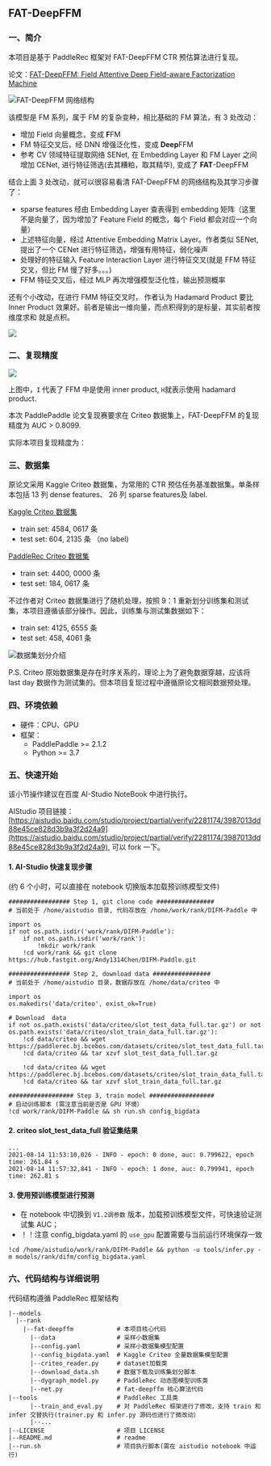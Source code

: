 ## FAT-DeepFFM

### 一、简介

本项目是基于 PaddleRec 框架对 FAT-DeepFFM CTR 预估算法进行复现。

论文：[FAT-DeepFFM: Field Attentive Deep Field-aware Factorization Machine](https://arxiv.org/abs/1905.06336)

![FAT-DeepFFM 网络结构](https://tva1.sinaimg.cn/large/008i3skNly1gtn0ys467uj610i0u0tc102.jpg)

该模型是 FM 系列，属于 FM 的复杂变种，相比基础的 FM 算法，有 3 处改动：
- 增加 Field 向量概念，变成 **F**FM 
- FM 特征交叉后，经 DNN 增强泛化性，变成 **Deep**FFM
- 参考 CV 领域特征提取网络 SENet, 在 Embedding Layer 和 FM Layer 之间增加 CENet, 进行特征筛选(去其糟粕，取其精华), 变成了 **FAT**-DeepFFM

结合上面 3 处改动，就可以很容易看清 FAT-DeepFFM 的网络结构及其学习步骤了：

- sparse features 经由 Embedding Layer 查表得到 embedding 矩阵（这里不是向量了，因为增加了 Feature Field 的概念，每个 Field 都会对应一个向量）
- 上述特征向量，经过 Attentive Embedding Matrix Layer。作者类似 SENet, 提出了一个 CENet 进行特征筛选，增强有用特征，弱化噪声
- 处理好的特征输入 Feature Interaction Layer 进行特征交叉(就是 FFM 特征交叉，但比 FM 慢了好多。。。)
- FFM 特征交叉后，经过 MLP 再次增强模型泛化性，输出预测概率

还有个小改动，在进行 FMM 特征交叉时， 作者认为 Hadamard Product 要比 Inner Product 效果好。前者是输出一维向量，而点积得到的是标量，其实前者按维度求和
就是点积。

![](https://tva1.sinaimg.cn/large/008i3skNly1gtn1f69hlej61dy0a8gn402.jpg)

### 二、复现精度

![](https://tva1.sinaimg.cn/large/008i3skNly1gtn1istjtfj611p0u0n4102.jpg)

上图中，`I` 代表了 FFM 中是使用 inner product, `H`就表示使用 hadamard product.

本次 PaddlePaddle 论文复现赛要求在 Criteo 数据集上，FAT-DeepFFM 的复现精度为 AUC > 0.8099. 

实际本项目复现精度为：

### 三、数据集

原论文采用 Kaggle Criteo 数据集，为常用的 CTR 预估任务基准数据集。单条样本包括 13 列 dense features、 26 列 sparse features及 label.

[Kaggle Criteo 数据集](https://www.kaggle.com/c/criteo-display-ad-challenge)
- train set: 4584, 0617 条
- test set:   604, 2135 条 （no label)

[PaddleRec Criteo 数据集](https://github.com/PaddlePaddle/PaddleRec/blob/release/2.1.0/datasets/criteo/run.sh)
- train set: 4400, 0000 条
- test set:   184, 0617 条

不过作者对 Criteo 数据集进行了随机处理，按照 9：1 重新划分训练集和测试集，本项目遵循该部分操作。因此，训练集与测试集数据如下：
- train set: 4125, 6555 条
- test set:   458, 4061 条

![数据集划分介绍](https://tva1.sinaimg.cn/large/008i3skNly1gtn1wdgt6rj616a0c042g02.jpg)

P.S. Criteo 原始数据集是存在时序关系的，理论上为了避免数据穿越，应该将 last day 数据作为测试集的。但本项目复现过程中遵循原论文相同数据预处理。


### 四、环境依赖
- 硬件：CPU、GPU
- 框架：
  - PaddlePaddle >= 2.1.2
  - Python >= 3.7

### 五、快速开始

该小节操作建议在百度 AI-Studio NoteBook 中进行执行。

AIStudio 项目链接：[https://aistudio.baidu.com/studio/project/partial/verify/2281174/3987013dd88e45ce828d3b9a3f2d24a9](https://aistudio.baidu.com/studio/project/partial/verify/2281174/3987013dd88e45ce828d3b9a3f2d24a9), 可以 fork 一下。

#### 1. AI-Studio 快速复现步骤
(约 6 个小时，可以直接在 notebook 切换版本加载预训练模型文件)

```
################# Step 1, git clone code ################
# 当前处于 /home/aistudio 目录, 代码存放在 /home/work/rank/DIFM-Paddle 中

import os
if not os.path.isdir('work/rank/DIFM-Paddle'):
    if not os.path.isdir('work/rank'):
        !mkdir work/rank
    !cd work/rank && git clone https://hub.fastgit.org/Andy1314Chen/DIFM-Paddle.git

################# Step 2, download data ################
# 当前处于 /home/aistudio 目录，数据存放在 /home/data/criteo 中

import os
os.makedirs('data/criteo', exist_ok=True)

# Download  data
if not os.path.exists('data/criteo/slot_test_data_full.tar.gz') or not os.path.exists('data/criteo/slot_train_data_full.tar.gz'):
    !cd data/criteo && wget https://paddlerec.bj.bcebos.com/datasets/criteo/slot_test_data_full.tar.gz
    !cd data/criteo && tar xzvf slot_test_data_full.tar.gz
    
    !cd data/criteo && wget https://paddlerec.bj.bcebos.com/datasets/criteo/slot_train_data_full.tar.gz
    !cd data/criteo && tar xzvf slot_train_data_full.tar.gz

################## Step 3, train model ##################
# 启动训练脚本 (需注意当前是否是 GPU 环境）
!cd work/rank/DIFM-Paddle && sh run.sh config_bigdata

```

#### 2. criteo slot_test_data_full 验证集结果
```
...
2021-08-14 11:53:10,026 - INFO - epoch: 0 done, auc: 0.799622, epoch time: 261.84 s
2021-08-14 11:57:32,841 - INFO - epoch: 1 done, auc: 0.799941, epoch time: 262.81 s
```

#### 3. 使用预训练模型进行预测
- 在 notebook 中切换到 `V1.2调参数` 版本，加载预训练模型文件，可快速验证测试集 AUC；
- ！！注意 config_bigdata.yaml 的 `use_gpu` 配置需要与当前运行环境保存一致 
```
!cd /home/aistudio/work/rank/DIFM-Paddle && python -u tools/infer.py -m models/rank/difm/config_bigdata.yaml
```

### 六、代码结构与详细说明

代码结构遵循 PaddleRec 框架结构
```
|--models
  |--rank
    |--fat-deepffm            # 本项目核心代码
      |--data                 # 采样小数据集
      |--config.yaml          # 采样小数据集模型配置
      |--config_bigdata.yaml  # Kaggle Criteo 全量数据集模型配置
      |--criteo_reader.py     # dataset加载类         
      |--download_data.sh     # 数据下载及训练集划分脚本  
      |--dygraph_model.py     # PaddleRec 动态图模型训练类
      |--net.py               # fat-deepffm 核心算法代码
|--tools                      # PaddleRec 工具类
      |--train_and_eval.py    # 对 PaddleRec 框架进行了修改，支持 train 和 infer 交替执行(trainer.py 和 infer.py 源码也进行了微改动）
      |--...
|--LICENSE                    # 项目 LICENSE
|--README.md                  # readme
|--run.sh                     # 项目执行脚本(需在 aistudio notebook 中运行)
```